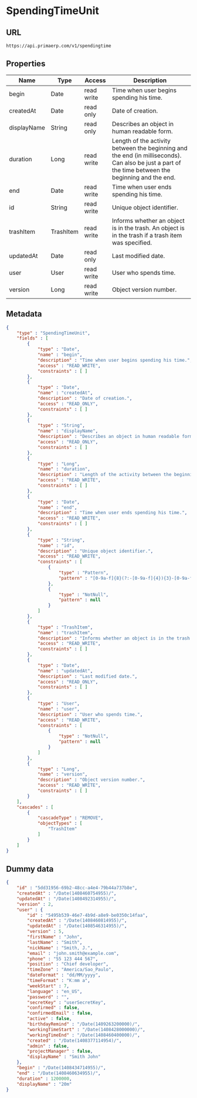 SpendingTimeUnit
==

## URL

	https://api.primaerp.com/v1/spendingtime

## Properties

| Name        | Type      | Access     | Description                                                                                                                                        |
|-------------|-----------|------------|----------------------------------------------------------------------------------------------------------------------------------------------------|
| begin       | Date      | read write | Time when user begins spending his time.                                                                                                           |
| createdAt   | Date      | read only  | Date of creation.                                                                                                                                  |
| displayName | String    | read only  | Describes an object in human readable form.                                                                                                        |
| duration    | Long      | read write | Length of the activity between the beginning and the end (in milliseconds). Can also be just a part of the time between the beginning and the end. |
| end         | Date      | read write | Time when user ends spending his time.                                                                                                             |
| id          | String    | read write | Unique object identifier.                                                                                                                          |
| trashItem   | TrashItem | read write | Informs whether an object is in the trash. An object is in the trash if a trash item was specified.                                                |
| updatedAt   | Date      | read only  | Last modified date.                                                                                                                                |
| user        | User      | read write | User who spends time.                                                                                                                              |
| version     | Long      | read write | Object version number.                                                                                                                             |

## Metadata

```JSON
{
	"type" : "SpendingTimeUnit",
	"fields" : [
		{
			"type" : "Date",
			"name" : "begin",
			"description" : "Time when user begins spending his time.",
			"access" : "READ_WRITE",
			"constraints" : [ ]
		},
		{
			"type" : "Date",
			"name" : "createdAt",
			"description" : "Date of creation.",
			"access" : "READ_ONLY",
			"constraints" : [ ]
		},
		{
			"type" : "String",
			"name" : "displayName",
			"description" : "Describes an object in human readable form.",
			"access" : "READ_ONLY",
			"constraints" : [ ]
		},
		{
			"type" : "Long",
			"name" : "duration",
			"description" : "Length of the activity between the beginning and the end (in milliseconds). Can also be just a part of the time between the beginning and the end.",
			"access" : "READ_WRITE",
			"constraints" : [ ]
		},
		{
			"type" : "Date",
			"name" : "end",
			"description" : "Time when user ends spending his time.",
			"access" : "READ_WRITE",
			"constraints" : [ ]
		},
		{
			"type" : "String",
			"name" : "id",
			"description" : "Unique object identifier.",
			"access" : "READ_WRITE",
			"constraints" : [
				{
					"type" : "Pattern",
					"pattern" : "[0-9a-f]{8}(?:-[0-9a-f]{4}){3}-[0-9a-f]{12}"
				},
				{
					"type" : "NotNull",
					"pattern" : null
				}
			]
		},
		{
			"type" : "TrashItem",
			"name" : "trashItem",
			"description" : "Informs whether an object is in the trash. An object is in the trash if a trash item was specified.",
			"access" : "READ_WRITE",
			"constraints" : [ ]
		},
		{
			"type" : "Date",
			"name" : "updatedAt",
			"description" : "Last modified date.",
			"access" : "READ_ONLY",
			"constraints" : [ ]
		},
		{
			"type" : "User",
			"name" : "user",
			"description" : "User who spends time.",
			"access" : "READ_WRITE",
			"constraints" : [
				{
					"type" : "NotNull",
					"pattern" : null
				}
			]
		},
		{
			"type" : "Long",
			"name" : "version",
			"description" : "Object version number.",
			"access" : "READ_WRITE",
			"constraints" : [ ]
		}
	],
	"cascades" : [
		{
			"cascadeType" : "REMOVE",
			"objectTypes" : [
				"TrashItem"
			]
		}
	]
}
```

## Dummy data

```JSON
{
	"id" : "5dd31956-69b2-48cc-a4e4-79b44a737b8e",
	"createdAt" : "/Date(1408460754955)/",
	"updatedAt" : "/Date(1408492314955)/",
	"version" : 2,
	"user" : {
		"id" : "5495b539-46e7-4b9d-a8e9-be0350c14faa",
		"createdAt" : "/Date(1408460814955)/",
		"updatedAt" : "/Date(1408546314955)/",
		"version" : 5,
		"firstName" : "John",
		"lastName" : "Smith",
		"nickName" : "Smith, J.",
		"email" : "john.smith@example.com",
		"phone" : "55 123 444 567",
		"position" : "Chief developer",
		"timeZone" : "America/Sao_Paulo",
		"dateFormat" : "dd/MM/yyyy",
		"timeFormat" : "K:mm a",
		"weekStart" : 7,
		"language" : "en_US",
		"password" : "",
		"secretKey" : "userSecretKey",
		"confirmed" : false,
		"confirmedEmail" : false,
		"active" : false,
		"birthdayRemind" : "/Date(1409263200000)/",
		"workingTimeStart" : "/Date(1408428000000)/",
		"workingTimeEnd" : "/Date(1408460400000)/",
		"created" : "/Date(1408377114954)/",
		"admin" : false,
		"projectManager" : false,
		"displayName" : "Smith John"
	},
	"begin" : "/Date(1408434714955)/",
	"end" : "/Date(1408460634955)/",
	"duration" : 1200000,
	"displayName" : "20m"
}
```

